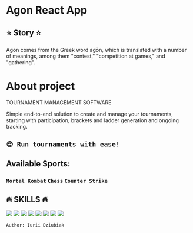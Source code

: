 # Agon React App

## ⭐ Story ⭐

Agon comes from the Greek word agōn, which is translated with a number of meanings, among them "contest," "competition
at games," and "gathering".

# About project

TOURNAMENT MANAGEMENT SOFTWARE

Simple end-to-end solution to create and manage your tournaments, starting with participation, brackets and ladder
generation and ongoing tracking.

## `😎 Run tournaments with ease!`

## Available Sports:

### `Mortal Kombat` `Chess` `Counter Strike`

## 🔥 SKILLS 🔥

![](https://img.shields.io/badge/Material--UI-0081CB?style=flat=material-ui&logoColor=white)
![](https://img.shields.io/badge/React-20232A?style=flat&logo=react&colorColor=black)
![](https://img.shields.io/badge/CSS3-1572B6?style=flat&logo=css3&logoColor=white)
![](https://img.shields.io/badge/HTML5-E34F26?style=flat&logo=html5&logoColor=white)
![](https://img.shields.io/badge/JavaScript-F7DF1E?style=flat&logo=javascript&logoColor=black)
![](https://img.shields.io/badge/WebStorm-000000?style=flat&logo=intellij-idea&logoColor=white)
![](https://img.shields.io/badge/GIT-E44C30?style=flat&logo=git&logoColor=white)
![](https://img.shields.io/badge/GitHub-100000?style=flat&logo=github&logoColor=white)

`Author: Iurii Dziubiak`
